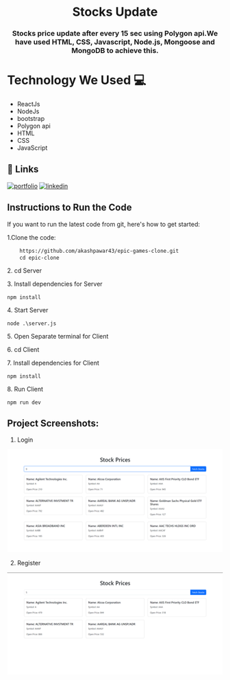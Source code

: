 
<h1 align="center" style="border-bottom: none;">Stocks Update</h1>
<h3 align="center">Stocks price update after every 15 sec using Polygon api.We have used HTML, CSS, Javascript, Node.js, Mongoose and MongoDB to achieve this.</h3>

# Technology We Used :computer: 

*   ReactJs
*   NodeJs
*   bootstrap
*   Polygon api
*   HTML
*   CSS
*   JavaScript


## 🔗 Links
[![portfolio](https://img.shields.io/badge/my_portfolio-000?style=for-the-badge&logo=ko-fi&logoColor=white)](https://akashpawardev.netlify.app/)
[![linkedin](https://img.shields.io/badge/linkedin-0A66C2?style=for-the-badge&logo=linkedin&logoColor=white)](https://www.linkedin.com/in/akashpawar23/)


## Instructions to Run the Code 

If you want to run the latest code from git, here's how to get started:

<p>1.Clone the code:</p>

```
    https://github.com/akashpawar43/epic-games-clone.git
    cd epic-clone
```

<p>2. cd Server</p>

<p>3. Install dependencies for Server</p>

```
npm install
```

<p>4. Start Server</p>

```
node .\server.js
```

<p>5. Open Separate terminal for Client</p>

<p>6. cd Client</p>

<p>7. Install dependencies for Client</p>

```
npm install
```

<p>8. Run Client</p>

```
npm run dev
```



<h2>Project Screenshots:</h2>

1. Login
<img src="https://github.com/akashpawar43/essentially-task/blob/master/client/public/website1.png" alt="project-screenshot" >

2. Register
<img src="https://github.com/akashpawar43/essentially-task/blob/master/client/public/website2.png" alt="project-screenshot" >
